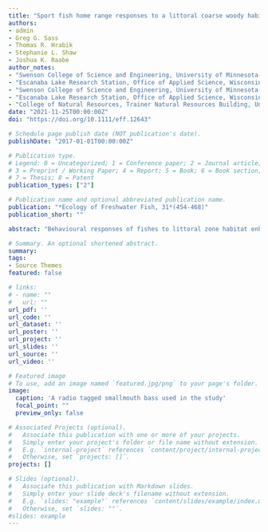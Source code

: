 ```yaml
---
title: "Sport fish home range responses to a littoral coarse woody habitat addition in a north-temperate lake"
authors:
- admin
- Greg G. Sass
- Thomas R. Hrabik
- Stephanie L. Shaw
- Joshua K. Raabe 
author_notes:
- "Swenson College of Science and Engineering, University of Minnesota-Duluth, 1035 Kirby Drive, Swenson Science Building, Duluth, Minnesota, 55812"
- "Escanaba Lake Research Station, Office of Applied Science, Wisconsin Department of Natural Resources, 3110 Trout Lake Station Drive, Boulder Junction, Wisconsin, 54512"
- "Swenson College of Science and Engineering, University of Minnesota-Duluth, 1035 Kirby Drive, Swenson Science Building, Duluth, Minnesota, 55812"
- "Escanaba Lake Research Station, Office of Applied Science, Wisconsin Department of Natural Resources, 3110 Trout Lake Station Drive, Boulder Junction, Wisconsin, 54512"
- "College of Natural Resources, Trainer Natural Resources Building, University of Wisconsin-Stevens Point, 800 Reserve Street, Stevens Point, Wisconsin, 54481"
date: "2021-11-25T00:00:00Z"
doi: "https://doi.org/10.1111/eff.12643"

# Schedule page publish date (NOT publication's date).
publishDate: "2017-01-01T00:00:00Z"

# Publication type.
# Legend: 0 = Uncategorized; 1 = Conference paper; 2 = Journal article;
# 3 = Preprint / Working Paper; 4 = Report; 5 = Book; 6 = Book section;
# 7 = Thesis; 8 = Patent
publication_types: ["2"]

# Publication name and optional abbreviated publication name.
publication: "*Ecology of Freshwater Fish, 31*(454-468)"
publication_short: ""

abstract: "Behavioural responses of fishes to littoral zone habitat enhancements are relatively understudied in diverse fish communities but are critical for understanding overall fish community responses. To advance knowledge on effects of coarse woody habitat (CWH) littoral zone enhancements, we initiated a long-term study on Sanford Lake, Vilas County, Wisconsin, where 160 trees were added to the littoral zone of the lake in 2018. We tested for short-term home range responses in muskellunge (Esox masquinongy), smallmouth bass (Micropterus dolomieu) and walleye (Sander vitreus) to this CWH addition. We used radio telemetry data collected premanipulation (2017) and postmanipulation (2018 and 2019) to construct annual home range estimates for each species. Limited kernel density (LKD) estimates, which partially exclude terrestrial areas, were used for estimating 50% and 95% home ranges. Over the course of the three years, average home ranges for each study species increased suggesting a behavioural response to the CWH addition. Muskellunge had the greatest home range estimate increase, followed by smallmouth bass and then walleye. Muskellunge and smallmouth bass had similar home ranges, which were larger than walleye home ranges. Increased home ranges across species could be a searching or deviation from premanipulation equilibrium home range response as a result of the CWH serving as a prey fish refuge, which may make them relatively inaccessible to predators. Our results suggest that fish behavioural responses to CWH additions may be species-specific and should be taken into consideration prior to implementing littoral habitat enhancements in diverse fish communities."

# Summary. An optional shortened abstract.
summary:  
tags:
- Source Themes
featured: false

# links:
# - name: ""
#   url: ""
url_pdf: ''
url_code: ''
url_dataset: ''
url_poster: ''
url_project: ''
url_slides: ''
url_source: ''
url_video: ''

# Featured image
# To use, add an image named `featured.jpg/png` to your page's folder. 
image:
  caption: 'A radio tagged smallmouth bass used in the study'
  focal_point: ""
  preview_only: false

# Associated Projects (optional).
#   Associate this publication with one or more of your projects.
#   Simply enter your project's folder or file name without extension.
#   E.g. `internal-project` references `content/project/internal-project/index.md`.
#   Otherwise, set `projects: []`.
projects: []

# Slides (optional).
#   Associate this publication with Markdown slides.
#   Simply enter your slide deck's filename without extension.
#   E.g. `slides: "example"` references `content/slides/example/index.md`.
#   Otherwise, set `slides: ""`.
#slides: example
---
```


